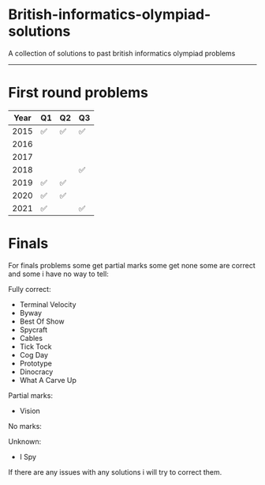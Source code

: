 # British-informatics-olympiad-solutions

A collection of solutions to past british informatics olympiad problems

-----
# First round problems

| Year | Q1 | Q2 | Q3 |
| - | - | - | - |
| 2015 | ✅ | ✅ | ✅ |
| 2016 |  |  |  |
| 2017 |  |  |  |
| 2018 |  |  | ✅ |
| 2019 | ✅ | ✅ |  |
| 2020 | ✅ | ✅ |  |
| 2021 | ✅ |  | ✅ |

# Finals
For finals problems some get partial marks some get none some are correct and some i have no way to tell:

Fully correct:
 * Terminal Velocity
 * Byway
 * Best Of Show
 * Spycraft
 * Cables
 * Tick Tock
 * Cog Day
 * Prototype
 * Dinocracy
 * What A Carve Up
 
Partial marks:
 * Vision
 
No marks:
 
Unknown:
 * I Spy

If there are any issues with any solutions i will try to correct them.
